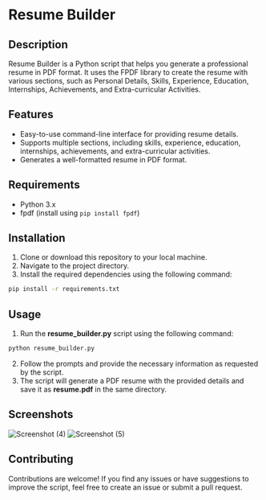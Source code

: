 # Resume Builder

## Description

Resume Builder is a Python script that helps you generate a professional resume in PDF format. It uses the FPDF library to create the resume with various sections, such as Personal Details, Skills, Experience, Education, Internships, Achievements, and Extra-curricular Activities.

## Features

- Easy-to-use command-line interface for providing resume details.
- Supports multiple sections, including skills, experience, education, internships, achievements, and extra-curricular activities.
- Generates a well-formatted resume in PDF format.

## Requirements

- Python 3.x
- fpdf (install using `pip install fpdf`)

## Installation

1. Clone or download this repository to your local machine.
2. Navigate to the project directory.
3. Install the required dependencies using the following command:

```bash
pip install -r requirements.txt
```

## Usage

1. Run the **resume_builder.py** script using the following command:

```bash
python resume_builder.py
```

2. Follow the prompts and provide the necessary information as requested by the script.
3. The script will generate a PDF resume with the provided details and save it as **resume.pdf** in the same directory.

## Screenshots
![Screenshot (4)](https://github.com/Malathiakula/Resume-Builder/assets/140947309/900facca-6d44-4248-8874-1989def83cfe)
![Screenshot (5)](https://github.com/Malathiakula/Resume-Builder/assets/140947309/104b6b0f-e6a8-4e8b-bbae-6576c1e08477)


## Contributing

Contributions are welcome! If you find any issues or have suggestions to improve the script, feel free to create an issue or submit a pull request.
